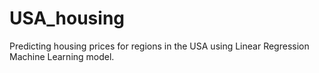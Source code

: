 # USA_housing
Predicting housing prices for regions in the USA using Linear Regression Machine Learning model.

